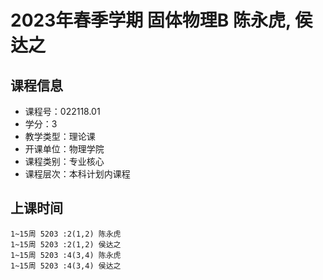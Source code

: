 # 2023年春季学期 固体物理B 陈永虎, 侯达之






## 课程信息

- 课程号：022118.01
- 学分：3
- 教学类型：理论课
- 开课单位：物理学院
- 课程类别：专业核心
- 课程层次：本科计划内课程

## 上课时间

```
1~15周 5203 :2(1,2) 陈永虎
1~15周 5203 :2(1,2) 侯达之
1~15周 5203 :4(3,4) 陈永虎
1~15周 5203 :4(3,4) 侯达之
```

